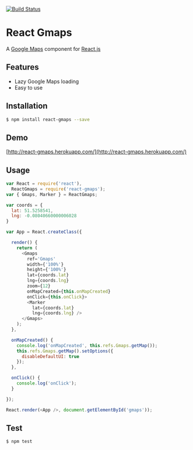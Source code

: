 [![Build Status](https://travis-ci.org/MicheleBertoli/react-gmaps.svg?branch=master)](https://travis-ci.org/MicheleBertoli/react-gmaps)

React Gmaps
===========

A [Google Maps](https://developers.google.com/maps/documentation/javascript/) component for [React.js](http://facebook.github.io/react/)

Features
--------

- Lazy Google Maps loading
- Easy to use

Installation
------------

```sh
$ npm install react-gmaps --save
```

Demo
------------

[http://react-gmaps.herokuapp.com/](http://react-gmaps.herokuapp.com/)

Usage
-----

```javascript
var React = require('react'),
  ReactGmaps = require('react-gmaps');
var { Gmaps, Marker } = ReactGmaps;

var coords = {
  lat: 51.5258541,
  lng: -0.08040660000006028 
}

var App = React.createClass({

  render() {
    return (
      <Gmaps 
        ref='Gmaps'
        width={'100%'}
        height={'100%'}
        lat={coords.lat} 
        lng={coords.lng} 
        zoom={12} 
        onMapCreated={this.onMapCreated}
        onClick={this.onClick}>
        <Marker 
          lat={coords.lat} 
          lng={coords.lng} />
      </Gmaps>
    );
  },

  onMapCreated() {
    console.log('onMapCreated', this.refs.Gmaps.getMap());
    this.refs.Gmaps.getMap().setOptions({
      disableDefaultUI: true
    });
  },

  onClick() {
    console.log('onClick');
  }

});

React.render(<App />, document.getElementById('gmaps'));
```

Test
----

```sh
$ npm test
```
